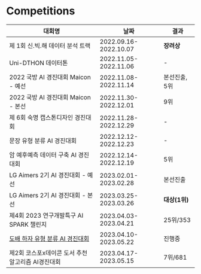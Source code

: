 # Competitions

|대회명|날짜|결과|
|------|---|---|
|제 1회 신.빅.해 데이터 분석 트랙|2022.09.16-2022.10.07|**장려상**|
|Uni-DTHON 데이터톤|2022.11.05-2022.11.06|-|
|2022 국방 AI 경진대회 Maicon - 예선|2022.11.08-2022.11.14|본선진출, 5위|
|2022 국방 AI 경진대회 Maicon - 본선|2022.11.30-2022.12.01|9위|
|제 6회 숙명 캡스톤디자인 경진대회|2022.11.28-2022.12.29|-|
|문장 유형 분류 AI 경진대회|2022.12.12-2022.12.23|-|
|암 예후예측 데이터 구축 AI 경진대회|2022.12.14-2022.12.19|5위|
|LG Aimers 2기 AI 경진대회 - 예선|2023.02.01-2023.02.28|본선진출|
|LG Aimers 2기 AI 경진대회 - 본선|2023.03.25-2023.03.26|**대상(1위)**|
|제4회 2023 연구개발특구 AI SPARK 챌린지|2023.04.03-2023.04.21|25위/353|
|[도배 하자 유형 분류 AI 경진대회](https://github.com/HannahYun/2023-LG-DISPLAY-Quality-Classification-1st-place-Solution.git)|2023.04.10-2023.05.22|진행중|
|제2회 코스포x데이콘 도서 추천 알고리즘 AI경진대회|2023.04.17-2023.05.15|7위/681|
